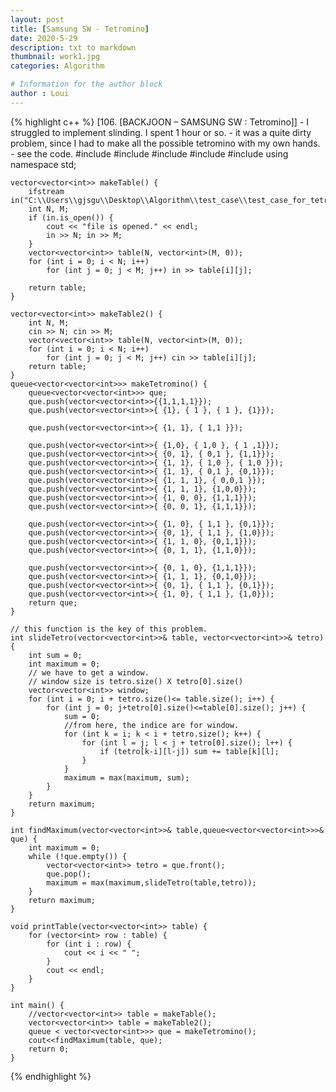 ```yaml
---
layout: post
title: [Samsung SW - Tetromino]
date: 2020-5-29
description: txt to markdown
thumbnail: work1.jpg
categories: Algorithm

# Information for the author block
author : Loui
---
```


{% highlight c++ %}
	﻿[106. [BACKJOON – SAMSUNG SW : Tetromino]]
	- I struggled to implement slinding. I spent 1 hour or so.
	- it was a quite dirty problem, since I had to make all the possible tetromino with my own hands.
	- see the code.
	#include<iostream>
	#include<fstream>
	#include<vector>
	#include<climits>
	#include<queue>
	using namespace std;
	
	vector<vector<int>> makeTable() {
		ifstream in("C:\\Users\\gjsgu\\Desktop\\Algorithm\\test_case\\test_case_for_tetromino.txt");
		int N, M;
		if (in.is_open()) {
			cout << "file is opened." << endl;
			in >> N; in >> M;
		}
		vector<vector<int>> table(N, vector<int>(M, 0));
		for (int i = 0; i < N; i++) 
			for (int j = 0; j < M; j++) in >> table[i][j];
			
		return table;
	}
	
	vector<vector<int>> makeTable2() {
		int N, M;
		cin >> N; cin >> M;
		vector<vector<int>> table(N, vector<int>(M, 0));
		for (int i = 0; i < N; i++)
			for (int j = 0; j < M; j++) cin >> table[i][j];
		return table;
	}
	queue<vector<vector<int>>> makeTetromino() {
		queue<vector<vector<int>>> que;
		que.push(vector<vector<int>>{{1,1,1,1}});
		que.push(vector<vector<int>>{ {1}, { 1 }, { 1 }, {1}});
	
		que.push(vector<vector<int>>{ {1, 1}, { 1,1 }});
	
		que.push(vector<vector<int>>{ {1,0}, { 1,0 }, { 1 ,1}});
		que.push(vector<vector<int>>{ {0, 1}, { 0,1 }, {1,1}});
		que.push(vector<vector<int>>{ {1, 1}, { 1,0 }, { 1,0 }});
		que.push(vector<vector<int>>{ {1, 1}, { 0,1 }, {0,1}});
		que.push(vector<vector<int>>{ {1, 1, 1}, { 0,0,1 }});
		que.push(vector<vector<int>>{ {1, 1, 1}, {1,0,0}});
		que.push(vector<vector<int>>{ {1, 0, 0}, {1,1,1}});
		que.push(vector<vector<int>>{ {0, 0, 1}, {1,1,1}});
	
		que.push(vector<vector<int>>{ {1, 0}, { 1,1 }, {0,1}});
		que.push(vector<vector<int>>{ {0, 1}, { 1,1 }, {1,0}});
		que.push(vector<vector<int>>{ {1, 1, 0}, {0,1,1}});
		que.push(vector<vector<int>>{ {0, 1, 1}, {1,1,0}});
	
		que.push(vector<vector<int>>{ {0, 1, 0}, {1,1,1}});
		que.push(vector<vector<int>>{ {1, 1, 1}, {0,1,0}});
		que.push(vector<vector<int>>{ {0, 1}, { 1,1 }, {0,1}});
		que.push(vector<vector<int>>{ {1, 0}, { 1,1 }, {1,0}});
		return que;
	}
	
	// this function is the key of this problem.
	int slideTetro(vector<vector<int>>& table, vector<vector<int>>& tetro) {
		int sum = 0;
		int maximum = 0;
		// we have to get a window.
		// window size is tetro.size() X tetro[0].size()
		vector<vector<int>> window;
		for (int i = 0; i + tetro.size()<= table.size(); i++) {
			for (int j = 0; j+tetro[0].size()<=table[0].size(); j++) {
				sum = 0;
				//from here, the indice are for window.
				for (int k = i; k < i + tetro.size(); k++) {
					for (int l = j; l < j + tetro[0].size(); l++) {
						if (tetro[k-i][l-j]) sum += table[k][l];
					}
				}
				maximum = max(maximum, sum);
			}
		}
		return maximum;
	}
	
	int findMaximum(vector<vector<int>>& table,queue<vector<vector<int>>>& que) {
		int maximum = 0;
		while (!que.empty()) {
			vector<vector<int>> tetro = que.front();
			que.pop();
			maximum = max(maximum,slideTetro(table,tetro));
		}
		return maximum;
	}
	
	void printTable(vector<vector<int>> table) {
		for (vector<int> row : table) {
			for (int i : row) {
				cout << i << " ";
			}
			cout << endl;
		}
	}
	
	int main() {
		//vector<vector<int>> table = makeTable();
		vector<vector<int>> table = makeTable2();
		queue < vector<vector<int>>> que = makeTetromino();
		cout<<findMaximum(table, que);
		return 0;
	}
	
{% endhighlight %}
